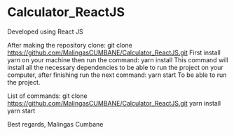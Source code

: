 # Calculator_ReactJS
Developed using React JS

After making the repository clone: git clone https://github.com/MalingasCUMBANE/Calculator_ReactJS.git
First install yarn on your machine
then run the command: yarn install
This command will install all the necessary dependencies to be able to run the project on your computer, after finishing run the next command: yarn start
To be able to run the project.

List of commands:
git clone https://github.com/MalingasCUMBANE/Calculator_ReactJS.git
yarn install
yarn start

Best regards,
Malingas Cumbane
